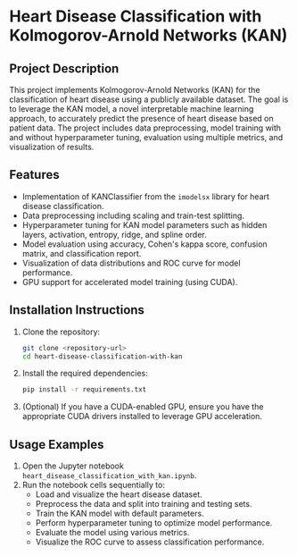 # Heart Disease Classification with Kolmogorov-Arnold Networks (KAN)

## Project Description
This project implements Kolmogorov-Arnold Networks (KAN) for the classification of heart disease using a publicly available dataset. The goal is to leverage the KAN model, a novel interpretable machine learning approach, to accurately predict the presence of heart disease based on patient data. The project includes data preprocessing, model training with and without hyperparameter tuning, evaluation using multiple metrics, and visualization of results.

## Features
- Implementation of KANClassifier from the `imodelsx` library for heart disease classification.
- Data preprocessing including scaling and train-test splitting.
- Hyperparameter tuning for KAN model parameters such as hidden layers, activation, entropy, ridge, and spline order.
- Model evaluation using accuracy, Cohen's kappa score, confusion matrix, and classification report.
- Visualization of data distributions and ROC curve for model performance.
- GPU support for accelerated model training (using CUDA).

## Installation Instructions
1. Clone the repository:
   ```bash
   git clone <repository-url>
   cd heart-disease-classification-with-kan
   ```
2. Install the required dependencies:
   ```bash
   pip install -r requirements.txt
   ```
3. (Optional) If you have a CUDA-enabled GPU, ensure you have the appropriate CUDA drivers installed to leverage GPU acceleration.

## Usage Examples
1. Open the Jupyter notebook `heart_disease_classification_with_kan.ipynb`.
2. Run the notebook cells sequentially to:
   - Load and visualize the heart disease dataset.
   - Preprocess the data and split into training and testing sets.
   - Train the KAN model with default parameters.
   - Perform hyperparameter tuning to optimize model performance.
   - Evaluate the model using various metrics.
   - Visualize the ROC curve to assess classification performance.